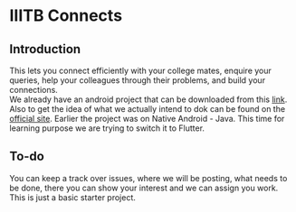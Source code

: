 # IIITB Connects

## Introduction
This lets you connect efficiently with your college mates, enquire your queries, help your colleagues through their problems, and build your connections.<br>
We already have an android project that can be downloaded from this [link][LINK]. Also to get the idea of what we actually intend to dok can be found on the [official site][IIITB]. Earlier the project was on Native Android - Java. This time for learning purpose we are trying to switch it to Flutter.

## To-do
You can keep a track over issues, where we will be posting, what needs to be done, there you can show your interest and we can assign you work. This is just a basic starter project.

[LINK]: https://drive.google.com/file/d/10zInx5NRFYp0vy0fF5xYQ9d62nOwiZtL/view?usp=drivesdk
[IIITB]: https://iiitbhopal.ac.in/#!/M0006/SM0015/